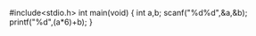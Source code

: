  #include<stdio.h>
int main(void)
{
    int a,b;
    scanf("%d%d",&a,&b);
    printf("%d",(a*6)+b);
}


